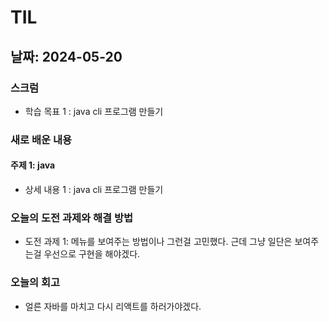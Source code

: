 # TIL

## 날짜: 2024-05-20

### 스크럼
- 학습 목표 1 : java cli 프로그램 만들기

### 새로 배운 내용
#### 주제 1: java
- 상세 내용 1 : java cli 프로그램 만들기

### 오늘의 도전 과제와 해결 방법
- 도전 과제 1: 메뉴를 보여주는 방법이나 그런걸 고민했다. 근데 그냥 일단은 보여주는걸 우선으로 구현을 해야겠다.

### 오늘의 회고
- 얼른 자바를 마치고 다시 리액트를 하러가야겠다.

